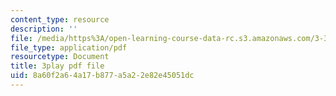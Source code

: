 ```yaml
---
content_type: resource
description: ''
file: /media/https%3A/open-learning-course-data-rc.s3.amazonaws.com/3-320-atomistic-computer-modeling-of-materials-sma-5107-spring-2005/8a60f2a64a17b877a5a22e82e45051dc_zyId5iqW6Ig.pdf
file_type: application/pdf
resourcetype: Document
title: 3play pdf file
uid: 8a60f2a6-4a17-b877-a5a2-2e82e45051dc
---
```

